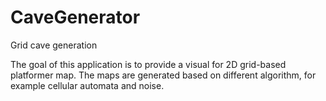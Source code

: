 # CaveGenerator
Grid cave generation

The goal of this application is to provide a visual for 2D grid-based platformer map. The maps are generated based on different algorithm, for example cellular automata and noise.
